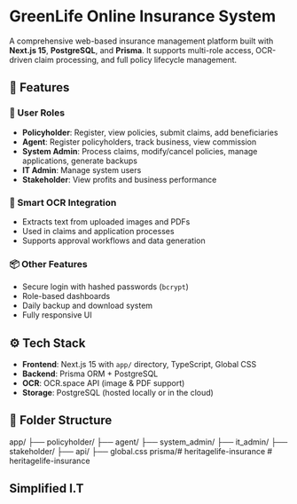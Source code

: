 #  GreenLife Online Insurance System

A comprehensive web-based insurance management platform built with **Next.js 15**, **PostgreSQL**, and **Prisma**. It supports multi-role access, OCR-driven claim processing, and full policy lifecycle management.

## 🚀 Features

### 👥 User Roles
- **Policyholder**: Register, view policies, submit claims, add beneficiaries
- **Agent**: Register policyholders, track business, view commission
- **System Admin**: Process claims, modify/cancel policies, manage applications, generate backups
- **IT Admin**: Manage system users
- **Stakeholder**: View profits and business performance

### 📑 Smart OCR Integration
- Extracts text from uploaded images and PDFs
- Used in claims and application processes
- Supports approval workflows and data generation

### 📦 Other Features
- Secure login with hashed passwords (`bcrypt`)
- Role-based dashboards
- Daily backup and download system
- Fully responsive UI

## ⚙️ Tech Stack
- **Frontend**: Next.js 15 with `app/` directory, TypeScript, Global CSS
- **Backend**: Prisma ORM + PostgreSQL
- **OCR**: OCR.space API (image & PDF support)
- **Storage**: PostgreSQL (hosted locally or in the cloud)

## 📁 Folder Structure
app/
├── policyholder/
├── agent/
├── system_admin/
├── it_admin/
├── stakeholder/
├── api/
├── global.css
prisma/#   h e r i t a g e l i f e - i n s u r a n c e 
 
 #   h e r i t a g e l i f e - i n s u r a n c e 
 
 

## Simplified I.T